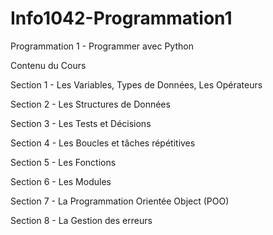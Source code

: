 # Info1042-Programmation1
Programmation 1 - Programmer avec Python

Contenu du Cours

Section 1 - Les Variables, Types de Données, Les Opérateurs

Section 2 - Les Structures de Données

Section 3 - Les Tests et Décisions

Section 4 - Les Boucles et tâches répétitives

Section 5 - Les Fonctions

Section 6 - Les Modules

Section 7 - La Programmation Orientée Object (POO)

Section 8 - La Gestion des erreurs
